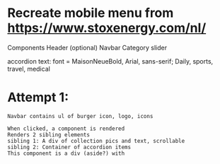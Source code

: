 
# Recreate mobile menu from https://www.stoxenergy.com/nl/

Components
Header (optional)
Navbar
Category slider

<!-- 
Accordion : Shop Nu, Technologie, Reviews, Ambassadeurs, FAQ, VriendenKorting, Blog, Account -->

accordion text:
 font = MaisonNeueBold, Arial, sans-serif;
 Daily, sports, travel, medical



# Attempt 1:

    Navbar contains ul of burger icon, logo, icons

    When clicked, a component is rendered
    Renders 2 sibling elements
    sibling 1: A div of collection pics and text, scrollable
    sibling 2: Container of accordion items
    This component is a div (aside?) with 
